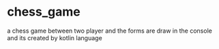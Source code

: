 # chess_game
a chess game between two player and the forms are draw in the console and its created by kotlin language 
